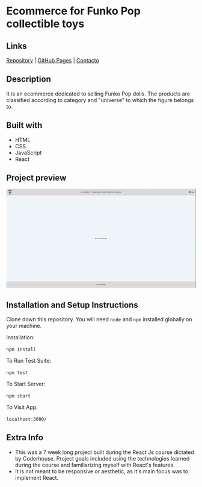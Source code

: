 # Ecommerce for Funko Pop collectible toys
## Links
[Repository](https://github.com/vlaurencena/react-app-victor-laurencena) | [GitHub Pages](https://vlaurencena.github.io/react-app-victor-laurencena/) | [Contacto](mailto:victorlaurencena@gmail.com)
## Description
It is an ecommerce dedicated to selling Funko Pop dolls. The products are classified according to category and "universe" to which the figure belongs to. 
## Built with
* HTML
* CSS
* JavaScript
* React
## Project preview
![](project-preview.gif)

## Installation and Setup Instructions
Clone down this repository. You will need `node` and `npm` installed globally on your machine.  

Installation:

`npm install`  

To Run Test Suite:  

`npm test`  

To Start Server:

`npm start`  

To Visit App:

`localhost:3000/`  
## Extra Info
  - This was a 7 week long project built during the React Js course dictated by Coderhouse. Project goals included using the technologies learned during the course and familiarizing myself with React's features.
  - It is not meant to be responsive or aesthetic, as it's main focus was to implement React.
